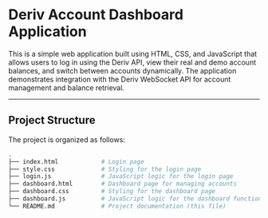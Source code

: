 # Deriv Account Dashboard Application

This is a simple web application built using HTML, CSS, and JavaScript that allows users to log in using the Deriv API, view their real and demo account balances, and switch between accounts dynamically. The application demonstrates integration with the Deriv WebSocket API for account management and balance retrieval.

---

## Project Structure

The project is organized as follows:

```bash
.
├── index.html            # Login page
├── style.css             # Styling for the login page
├── login.js              # JavaScript logic for the login page
├── dashboard.html        # Dashboard page for managing accounts
├── dashboard.css         # Styling for the dashboard page
├── dashboard.js          # JavaScript logic for the dashboard functionality
└── README.md             # Project documentation (this file)
